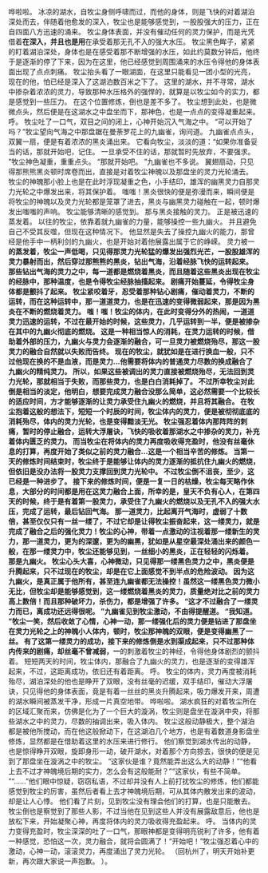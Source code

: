 哗啦啦。
冰凉的湖水，自牧尘身侧呼啸而过，而他的身体，则是飞快的对着湖泊深处而去，伴随着他愈发的深入，牧尘也是能够感觉到，一股股强大的压力，正在自四面八方迅速的涌来。
牧尘身体表面，并没有催动任何的灵力保护，而是光凭借着**在深入，并且也是用**在承受着那无孔不入的强大水压。
牧尘黑色眸子，紧紧的盯着湖泊深处，身体也是在感受着那不断增强的水压，如此约莫数分钟后，他终于是逐渐的停了下来，因为在这里，他已经感觉到周围涌来的水压令得他的身体表面出现了点点刺痛。
牧尘抬头看了一眼湖面，在这里只能看见一团小型的光亮，现在的他，怕已经是深入了这湖泊数百米之下了。
这里的湖水，并不寻常，湖水中掺杂着浓浓的灵力，导致那种水压格外的强悍的，就算是以牧尘如今的实力，都是感觉到一些压力。
在这个位置修炼，倒也是差不多了。
牧尘想到此处，也是微微点头，然后便是在这湖水之中盘坐而下，那神色，也是一点点的变得凝重起来。
呼。
牧尘吐了一口气，双目之间的闭上，心神开始沉入气海之中。
“可以开始了吗？”牧尘望向气海之中那盘踞在曼荼罗花上的九幽雀，询问道。
九幽雀点点头，双翼一扇，便是有着浓浓的黑炎涌出来。
它看向牧尘，淡淡的道：“如果你准备妥当的话，那就开始吧，记住。
一旦承受不住的话，那就暂时先放弃，不要强求。
”牧尘神色凝重，重重点头。
“那就开始吧。
”九幽雀也不多说。
翼翅扇动，只见得那熊熊黑炎顿时席卷而出，直接是对着牧尘神魄以及那盘坐的灵力光轮涌去。
牧尘的神魄那小脸上也是在此时浮现凝重之色，小手结印，雄浑的幽黑灵力自那灵力光轮之中爆发出来，将其保护着。
嗤嗤！黑炎很快的便是弥漫而来，瞬间便是将牧尘的神魄以及灵力光轮都是笼罩了进去，黑炎与幽黑灵力碰触在一起，顿时爆发出嗤嗤的声响。
牧尘能够清晰的感觉到。
那与黑炎接触的灵力。
正是被迅速的蒸发着。
以往的牧尘，依靠着就九幽雀的力量，能够操控一些九幽火。
并且避免自己不受其反噬，但现在这种情况下。
他显然是失去了操控九幽火的能力，那曾经是他手中一柄利剑的九幽火，也是开始对着他展露出属于它的峥嵘。
灵力被一**的蒸发着，牧尘一声低喝，只见得那灵力光轮猛的爆发出强烈光芒，一股股雄浑的灵力暴射而出，然后穿过那熊熊的黑炎，钻出气海，沿着经脉飞快的运转起来。
那些钻出气海的灵力之中，每一道都是燃烧着黑炎，而且随着这些黑炎出现在牧尘的经脉中，那种温度，也是令得牧尘经脉抽搐起来。
剧痛开始蔓延，令得牧尘身体都是颤抖了起来。
牧尘紧咬着牙，忍受着那种钻心剧痛，催动着灵力，不断的运转，而在这种运转中，那一道道灵力，也是在迅速的变得微弱起来，那是因为黑炎在不断的燃烧着灵力。
嗤！嗤！牧尘的体内，在此时变得分外的热闹，一道道灵力迅速的运转，不过在最开始的时候，这些灵力，几乎运转到一半，便是被掺杂在其中的九幽火彻底的燃烧。
这是一种相当惊人的消耗，在灵力运转的时候，借助着外部的压力，九幽火与灵力会逐渐的融合，可一旦灵力被燃烧殆尽，那这一股灵力的融合自然就以失败而告终。
现在的牧尘，就犹如是在进行换血一般，只不过他现在换的不是血液，而是灵力...他需要将体内的普通灵力尽数的换成融合了九幽火的精纯灵力。
所以，如果这些被调出的灵力直接被燃烧殆尽，无法回到灵力光轮，那就相当于失败，而那些灵力，也是白白消耗掉了。
不过所幸牧尘对此倒是相当的淡定，他明白，想要完成灵力融合没那么简单，这必然需要一个比较长的适应时间，方才能够逐渐的让灵力承受住九幽火的燃烧，并且将其融合。
在牧尘抱着这般的想法下，短短一个时辰的时间，牧尘体内的灵力，便是被彻彻底底的消耗殆尽，体内的灵力光轮，也是变得黯淡无光。
牧尘强忍着体内那阵阵的刺痛，暂时的停止融合，运转大浮屠诀，飞快的吸收着那湖水之中掺杂的灵力，补充着体内匮乏的灵力。
而当牧尘在将体内的灵力再度吸收得充盈时，他没有丝毫休息的打算，再度开始了类似之前的灵力融合...这是一个相当辛苦的修炼。
当第一天的修炼时间结束时，牧尘终于是能够让体内的灵力逐渐的抵抗住九幽火的燃烧，但依旧是没办法将一股灵力支撑回到灵力光轮中。
不过牧尘倒不沮丧，至少，这已经是一种进步了。
接下来的修炼时间，便是一复一日的枯燥，牧尘每天略作休息，大部分的时间都是用在这灵力融合上面，所幸的是，皇天不负有心人，在第四天的时候，终于是有着第一股灵力，承受住了九幽火的燃烧以及无孔不入的强大水压，完成了运转，最后钻回气海。
那一道灵力，比起离开气海时，虚弱了十数倍，甚至仅仅只有一丝一缕了，不过它却是让得牧尘振奋起来，这一缕灵力，就是完成了融合之后的强化灵力！牧尘的心神，带着一点激动的注视着那一缕新生的灵力，那一道灵力，更为的深邃，更为的幽黑，犹如是从星空最深处涌出来的颜色一般，在那一缕灵力中，牧尘还能够见到，一丝细小的黑炎，正在轻轻的闪烁着。
那是九幽火。
牧尘心头大喜，心神微动，只见得那一缕黑色灵力之中，黑炎便是升腾起来，只不过现在的牧尘，却是在它上面感觉不到半点的危险波动。
因为这九幽火，是真正属于他所有，甚至连九幽雀都无法操控！虽然这一缕黑色灵力微小无比，但牧尘却是能够感觉到，这一缕燃烧着黑炎的灵力，质量绝对比之前的灵力高上数倍！而且那种破坏力，杀伤力，都是增强了许多。
“这才不过融合了一缕灵力而已，离成功还远得很呢。
”九幽雀见到牧尘激动，不由得提醒道。
“我知道。
”牧尘一笑，然后收敛了心情，心神一动，那一缕强化后的灵力便是钻进了那盘坐在灵力光轮之上的神魄小人体内，顿时，牧尘那神魄的双眼，便是变得幽黑了一丝。
有了这第一缕灵力的成功，接下来的修炼倒是水到渠成起来，只不过那种体内传来的剧痛，却丝毫不曾减弱，一**的刺激着牧尘的神经，令得他身体剧烈的颤抖着。
短短两天的时间，牧尘体内，那融合了九幽火的灵力，也是逐渐的变得雄浑起来，不过，这距离成功，依旧还有着距离。
呼。
牧尘的体内，灵力再度被消耗殆尽，湖泊深处的他也是睁开了双眼，没有丝毫的迟缓，双手结印，催动大浮屠诀，只见得他的身体表面，竟是有着一丝丝的黑炎升腾起来，吸力爆发开来，周遭的湖水瞬间被蒸发干净，形成一片真空地带。
哗啦啦。
湖水疯狂的对着牧尘所在的区域汇聚而来，仿佛是化为了一个巨大的漩涡，牧尘则是盘坐在漩涡中央，将那些湖水之中的灵力，尽数的抽调出来，吸入体内。
牧尘这般动静极大，整个湖泊都是被他所搅动，而在他这般掀动下，在这湖泊几个地方，也是有着数道身影盘坐修炼，显然都是在借助着这里的水压来进行修行。
他们察觉到湖水传出的动静，也是惊得睁开双眼，旋即身形一动，破开湖水，对着那个方向掠去，很快的便是见到了那盘坐在漩涡之中的牧尘。
“这家伙是谁？竟然能弄出这么大的动静！”“他看上去不过才神魄境后期的实力，怎么会有这般能耐？”“这家伙，有些不简单。
”“......”他们眼中惊疑，窃窃私语，不过却并没有人上前打扰牧尘的修炼，他们都能感觉到牧尘的厉害，虽然后者看上去才神魄境后期，可从其体内散发出来的波动，却是让人心悸。
他们看了片刻，见到牧尘没有理会他们的打算，也是只能散去。
牧尘倒也是察觉到了那些人影，不过当他在见到这些人并没有展露敌意后，他也是放松下来，开始凝聚心神，再度将体内的灵力吸收得充盈起来。
呼。
当体内的灵力变得充盈时，牧尘深深的吐了一口气，那眼神都是变得明亮锐利了许多，他有着一种感觉，恐怕这一次，灵力融合，就将会圆满了！“开始吧！”牧尘强忍着心中的激动，心神一动，滚滚灵力，再度涌出了灵力光轮。
（回杭州了，明天开始补更新，再次跟大家说一声抱歉。
）。
